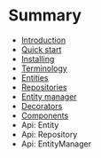 # Summary

* [Introduction](README.md)
* [Quick start](quick-start.md)
* [Installing](installing.md)
* [Terminology](terminology.md)
* [Entities](entities.md)
* [Repositories](repositories.md)
* [Entity manager](entity_manager.md)
* [Decorators](decorators.md)
* [Components](components.md)
* Api: Entity
* Api: Repository
* Api: EntityManager

